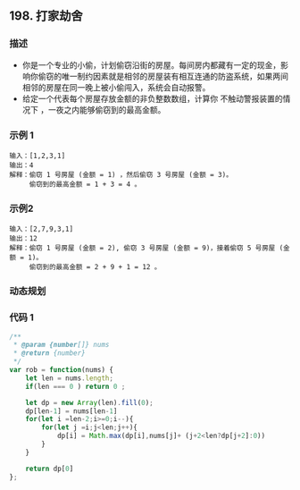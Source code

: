 <!--
 * @Author: your name
 * @Date: 2020-03-09 22:20:59
 * @LastEditTime: 2020-08-02 16:13:44
 * @LastEditors: Please set LastEditors
 * @Description: In User Settings Edit
 * @FilePath: /leetcode_fe/451-500/485_最大连续1的个数.md
 -->
## 198. 打家劫舍

### 描述
+ 你是一个专业的小偷，计划偷窃沿街的房屋。每间房内都藏有一定的现金，影响你偷窃的唯一制约因素就是相邻的房屋装有相互连通的防盗系统，如果两间相邻的房屋在同一晚上被小偷闯入，系统会自动报警。
+ 给定一个代表每个房屋存放金额的非负整数数组，计算你 不触动警报装置的情况下 ，一夜之内能够偷窃到的最高金额。


### 示例 1
```
输入：[1,2,3,1]
输出：4
解释：偷窃 1 号房屋 (金额 = 1) ，然后偷窃 3 号房屋 (金额 = 3)。
     偷窃到的最高金额 = 1 + 3 = 4 。
```

### 示例2
```
输入：[2,7,9,3,1]
输出：12
解释：偷窃 1 号房屋 (金额 = 2), 偷窃 3 号房屋 (金额 = 9)，接着偷窃 5 号房屋 (金额 = 1)。
     偷窃到的最高金额 = 2 + 9 + 1 = 12 。
```



### 动态规划

### 代码 1
```js
/**
 * @param {number[]} nums
 * @return {number}
 */
var rob = function(nums) {
    let len = nums.length;
    if(len === 0 ) return 0 ;

    let dp = new Array(len).fill(0);
    dp[len-1] = nums[len-1]
    for(let i =len-2;i>=0;i--){
        for(let j =i;j<len;j++){
            dp[i] = Math.max(dp[i],nums[j]+ (j+2<len?dp[j+2]:0))
        }
    }

    return dp[0]
};
```

